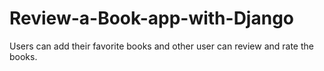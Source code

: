 # Review-a-Book-app-with-Django
Users can add their favorite books and other user can review and rate the books.
